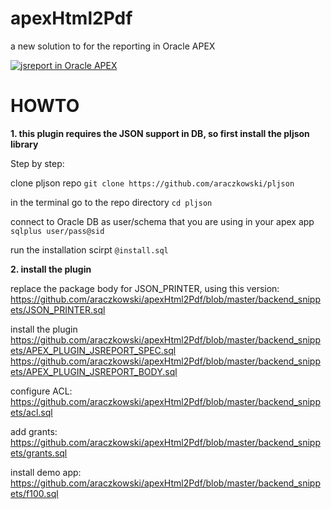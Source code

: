 # apexHtml2Pdf

a new solution to for the reporting in Oracle APEX

[![jsreport in Oracle APEX ](http://img.youtube.com/vi/BIJZG6dx1z4/0.jpg)](http://www.youtube.com/watch?v=BIJZG6dx1z4)



# HOWTO

**1. this plugin requires the JSON support in DB, so first install the pljson library**

Step by step:

clone pljson repo
```git clone https://github.com/araczkowski/pljson```

in the terminal go to the repo directory
```cd pljson```

connect to Oracle DB as user/schema that you are using in your apex app
```sqlplus user/pass@sid```

run the installation scirpt
```@install.sql```



**2. install the plugin**

replace the package body for JSON_PRINTER, using this version: https://github.com/araczkowski/apexHtml2Pdf/blob/master/backend_snippets/JSON_PRINTER.sql

install the plugin
https://github.com/araczkowski/apexHtml2Pdf/blob/master/backend_snippets/APEX_PLUGIN_JSREPORT_SPEC.sql
https://github.com/araczkowski/apexHtml2Pdf/blob/master/backend_snippets/APEX_PLUGIN_JSREPORT_BODY.sql

configure ACL:
https://github.com/araczkowski/apexHtml2Pdf/blob/master/backend_snippets/acl.sql

add grants:
https://github.com/araczkowski/apexHtml2Pdf/blob/master/backend_snippets/grants.sql

install demo app:
https://github.com/araczkowski/apexHtml2Pdf/blob/master/backend_snippets/f100.sql

